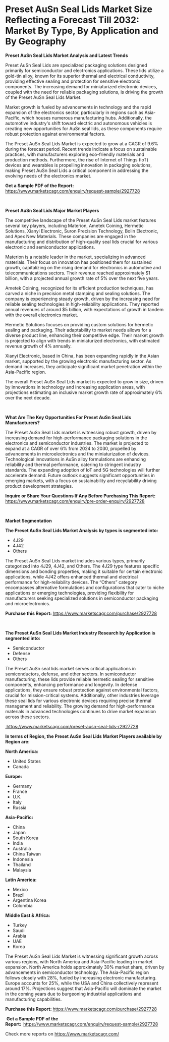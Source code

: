 <p><h1>Preset AuSn Seal Lids Market Size Reflecting a Forecast Till 2032: Market By Type, By Application and By Geography</h1></p><p><strong>Preset AuSn Seal Lids Market Analysis and Latest Trends</strong></p>
<p><p>Preset AuSn Seal Lids are specialized packaging solutions designed primarily for semiconductor and electronics applications. These lids utilize a gold-tin alloy, known for its superior thermal and electrical conductivity, providing effective sealing and protection for sensitive electronic components. The increasing demand for miniaturized electronic devices, coupled with the need for reliable packaging solutions, is driving the growth of the Preset AuSn Seal Lids Market.</p><p>Market growth is fueled by advancements in technology and the rapid expansion of the electronics sector, particularly in regions such as Asia-Pacific, which houses numerous manufacturing hubs. Additionally, the automotive industry's shift toward electric and autonomous vehicles is creating new opportunities for AuSn seal lids, as these components require robust protection against environmental factors.</p><p>The Preset AuSn Seal Lids Market is expected to grow at a CAGR of 9.6% during the forecast period. Recent trends indicate a focus on sustainable practices, with manufacturers exploring eco-friendly materials and production methods. Furthermore, the rise of Internet of Things (IoT) devices and wearables is propelling innovation in packaging solutions, making Preset AuSn Seal Lids a critical component in addressing the evolving needs of the electronics market.</p></p>
<p><strong>Get a Sample PDF of the Report:&nbsp;</strong> <a href="https://www.marketscagr.com/enquiry/request-sample/2927728?utm_campaign=3096&utm_medium=2&utm_source=Github&utm_content=ia&utm_term=12032025&utm_id=preset-ausn-seal-lids">https://www.marketscagr.com/enquiry/request-sample/2927728</a></p>
<p>&nbsp;</p>
<p><strong>Preset AuSn Seal Lids Major Market Players</strong></p>
<p><p>The competitive landscape of the Preset AuSn Seal Lids market features several key players, including Materion, Ametek Coining, Hermetic Solutions, Xianyi Electronic, Suron Precision Technology, Bolin Electronic, and Apex New Materials. These companies are engaged in the manufacturing and distribution of high-quality seal lids crucial for various electronic and semiconductor applications.</p><p>Materion is a notable leader in the market, specializing in advanced materials. Their focus on innovation has positioned them for sustained growth, capitalizing on the rising demand for electronics in automotive and telecommunications sectors. Their revenue reached approximately $1 billion, with a projected annual growth rate of 5% over the next five years.</p><p>Ametek Coining, recognized for its efficient production techniques, has carved a niche in precision metal stamping and sealing solutions. The company is experiencing steady growth, driven by the increasing need for reliable sealing technologies in high-reliability applications. They reported annual revenues of around $5 billion, with expectations of growth in tandem with the overall electronics market.</p><p>Hermetic Solutions focuses on providing custom solutions for hermetic sealing and packaging. Their adaptability to market needs allows for a diverse product line, enhancing their competitive edge. Their market growth is projected to align with trends in miniaturized electronics, with estimated revenue growth of 4% annually.</p><p>Xianyi Electronic, based in China, has been expanding rapidly in the Asian market, supported by the growing electronic manufacturing sector. As demand increases, they anticipate significant market penetration within the Asia-Pacific region.</p><p>The overall Preset AuSn Seal Lids market is expected to grow in size, driven by innovations in technology and increasing application areas, with projections estimating an inclusive market growth rate of approximately 6% over the next decade.</p></p>
<p>&nbsp;</p>
<p><strong>What Are The Key Opportunities For Preset AuSn Seal Lids Manufacturers?</strong></p>
<p><p>The Preset AuSn Seal Lids market is witnessing robust growth, driven by increasing demand for high-performance packaging solutions in the electronics and semiconductor industries. The market is projected to expand at a CAGR of over 6% from 2024 to 2030, propelled by advancements in microelectronics and the miniaturization of devices. Technological innovations in AuSn alloy formulations are enhancing reliability and thermal performance, catering to stringent industry standards. The expanding adoption of IoT and 5G technologies will further accelerate demand. Future outlook suggests significant opportunities in emerging markets, with a focus on sustainability and recyclability driving product development strategies.</p></p>
<p><strong>Inquire or Share Your Questions If Any Before Purchasing This Report:</strong> <a href="https://www.marketscagr.com/enquiry/pre-order-enquiry/2927728?utm_campaign=3096&utm_medium=2&utm_source=Github&utm_content=ia&utm_term=12032025&utm_id=preset-ausn-seal-lids">https://www.marketscagr.com/enquiry/pre-order-enquiry/2927728</a></p>
<p>&nbsp;</p>
<p><strong>Market Segmentation</strong></p>
<p><strong>The Preset AuSn Seal Lids Market Analysis by types is segmented into:</strong></p>
<p><ul><li>4J29</li><li>4J42</li><li>Others</li></ul></p>
<p><p>The Preset AuSn Seal Lids market includes various types, primarily categorized into 4J29, 4J42, and Others. The 4J29 type features specific dimensions and bonding properties, making it suitable for certain electronic applications, while 4J42 offers enhanced thermal and electrical performance for high-reliability devices. The “Others” category encompasses alternative formulations and configurations that cater to niche applications or emerging technologies, providing flexibility for manufacturers seeking specialized solutions in semiconductor packaging and microelectronics.</p></p>
<p><strong>Purchase this Report:&nbsp;</strong><a href="https://www.marketscagr.com/purchase/2927728?utm_campaign=3096&utm_medium=2&utm_source=Github&utm_content=ia&utm_term=12032025&utm_id=preset-ausn-seal-lids">https://www.marketscagr.com/purchase/2927728</a></p>
<p>&nbsp;</p>
<p><strong>The Preset AuSn Seal Lids Market Industry Research by Application is segmented into:</strong></p>
<p><ul><li>Semiconductor</li><li>Defense</li><li>Others</li></ul></p>
<p><p>The Preset AuSn seal lids market serves critical applications in semiconductors, defense, and other sectors. In semiconductor manufacturing, these lids provide reliable hermetic sealing for sensitive components, enhancing performance and longevity. In defense applications, they ensure robust protection against environmental factors, crucial for mission-critical systems. Additionally, other industries leverage these seal lids for various electronic devices requiring precise thermal management and reliability. The growing demand for high-performance materials in advanced technologies continues to drive market expansion across these sectors.</p></p>
<p><a href="https://www.marketscagr.com/preset-ausn-seal-lids-r2927728?utm_campaign=3096&utm_medium=2&utm_source=Github&utm_content=ia&utm_term=12032025&utm_id=preset-ausn-seal-lids">&nbsp;https://www.marketscagr.com/preset-ausn-seal-lids-r2927728</a></p>
<p><strong>In terms of Region, the Preset AuSn Seal Lids Market Players available by Region are:</strong></p>
<p>
    <p> <strong> North America: </strong>
        <ul>
            <li>United States</li>
            <li>Canada</li>
        </ul>
        </p> 
    <p> <strong> Europe: </strong>
        <ul>
            <li>Germany</li>
            <li>France</li>
            <li>U.K.</li>
            <li>Italy</li>
            <li>Russia</li>
        </ul>
        </p> 
    <p> <strong> Asia-Pacific: </strong>
        <ul>
            <li>China</li>
            <li>Japan</li>
            <li>South Korea</li>
            <li>India</li>
            <li>Australia</li>
            <li>China Taiwan</li>
            <li>Indonesia</li>
            <li>Thailand</li>
            <li>Malaysia</li>
        </ul>
        </p> 
    <p> <strong> Latin America: </strong>
        <ul>
            <li>Mexico</li>
            <li>Brazil</li>
            <li>Argentina Korea</li>
            <li>Colombia</li>
        </ul>
        </p> 
    <p> <strong> Middle East & Africa: </strong>
        <ul>
            <li>Turkey</li>
            <li>Saudi</li>
            <li>Arabia</li>
            <li>UAE</li>
            <li>Korea</li>
        </ul>
    </p>
    </p>
<p><p>The Preset AuSn Seal Lids Market is witnessing significant growth across various regions, with North America and Asia-Pacific leading in market expansion. North America holds approximately 30% market share, driven by advancements in semiconductor technology. The Asia-Pacific region follows closely with 28%, fueled by increasing electronic manufacturing. Europe accounts for 25%, while the USA and China collectively represent around 17%. Projections suggest that Asia-Pacific will dominate the market in the coming years due to burgeoning industrial applications and manufacturing capabilities.</p></p>
<p><strong>Purchase this Report: </strong><a href="https://www.marketscagr.com/purchase/2927728?utm_campaign=3096&utm_medium=2&utm_source=Github&utm_content=ia&utm_term=12032025&utm_id=preset-ausn-seal-lids">https://www.marketscagr.com/purchase/2927728</a></p>
<p>&nbsp;<strong>Get a Sample PDF of the Report:&nbsp;&nbsp;</strong><a href="https://www.marketscagr.com/enquiry/request-sample/2927728?utm_campaign=3096&utm_medium=2&utm_source=Github&utm_content=ia&utm_term=12032025&utm_id=preset-ausn-seal-lids">https://www.marketscagr.com/enquiry/request-sample/2927728</a></p>
<p><strong></strong></p>
<p>Check more reports on <a href="https://www.marketscagr.com/?utm_campaign=3096&utm_medium=2&utm_source=Github&utm_content=ia&utm_term=12032025&utm_id=preset-ausn-seal-lids">https://www.marketscagr.com/</a></p>